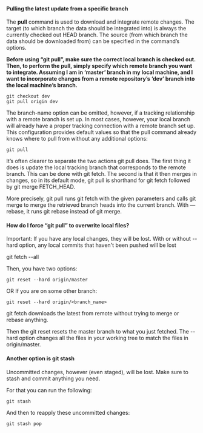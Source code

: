 #### Pulling the latest update from a specific branch

The **pull** command is used to download and integrate remote changes. The target (to which branch the data should be integrated into) is always the currently checked out HEAD branch.
The source (from which branch the data should be downloaded from) can be specified in the command’s options.

**Before using “git pull”, make sure the correct local branch is checked out. Then, to perform the pull, simply specify which remote branch you want to integrate. Assuming I am in ‘master’ branch in my local machine, and I want to incorporate changes from a remote repository’s ‘dev’ branch into the local machine’s branch.**

```
git checkout dev
git pull origin dev
```

The branch-name option can be omitted, however, if a tracking relationship with a remote branch is set up. In most cases, however, your local branch will already have a proper tracking connection with a remote branch set up. This configuration provides default values so that the pull command already knows where to pull from without any additional options:

```
git pull
```

It’s often clearer to separate the two actions git pull does. The first thing it does is update the local tracking branch that corresponds to the remote branch. This can be done with git fetch.
The second is that it then merges in changes, so in its default mode, git pull is shorthand for git fetch followed by git merge FETCH_HEAD.

More precisely, git pull runs git fetch with the given parameters and calls git merge to merge the retrieved branch heads into the current branch. With — rebase, it runs git rebase instead of git merge.


#### How do I force “git pull” to overwrite local files?

Important: If you have any local changes, they will be lost. With or without --hard option, any local commits that haven't been pushed will be lost

git fetch --all

Then, you have two options:

``git reset --hard origin/master``

OR If you are on some other branch:

`git reset --hard origin/<branch_name>`

git fetch downloads the latest from remote without trying to merge or rebase anything.

Then the git reset resets the master branch to what you just fetched. The --hard option changes all the files in your working tree to match the files in origin/master.

#### Another option is git stash

Uncommitted changes, however (even staged), will be lost. Make sure to stash and commit anything you need.

For that you can run the following:

`git stash`

And then to reapply these uncommitted changes:

`git stash pop`